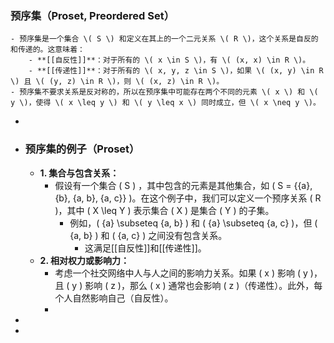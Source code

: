 ### 预序集（Proset, Preordered Set）
	- 预序集是一个集合 \( S \) 和定义在其上的一个二元关系 \( R \)，这个关系是自反的和传递的。这意味着：
		- **[[自反性]]**：对于所有的 \( x \in S \)，有 \( (x, x) \in R \)。
		- **[[传递性]]**：对于所有的 \( x, y, z \in S \)，如果 \( (x, y) \in R \) 且 \( (y, z) \in R \)，则 \( (x, z) \in R \)。
	- 预序集不要求关系是反对称的，所以在预序集中可能存在两个不同的元素 \( x \) 和 \( y \)，使得 \( x \leq y \) 和 \( y \leq x \) 同时成立，但 \( x \neq y \)。
-
- ### 预序集的例子（Proset）
	- **1. 集合与包含关系：**
		- 假设有一个集合 \( S \) ，其中包含的元素是其他集合，如 \( S = \{\{a\}, \{b\}, \{a, b\}, \{a, c\}\} \)。在这个例子中，我们可以定义一个预序关系 \( R \)，其中 \( X \leq Y \) 表示集合 \( X \) 是集合 \( Y \) 的子集。
			- 例如，\( \{a\} \subseteq \{a, b\} \) 和 \( \{a\} \subseteq \{a, c\} \)，但 \( \{a, b\} \) 和 \( \{a, c\} \) 之间没有包含关系。
				- 这满足[[自反性]]和[[传递性]]。
	- **2. 相对权力或影响力：**
		- 考虑一个社交网络中人与人之间的影响力关系。如果 \( x \) 影响 \( y \)，且 \( y \) 影响 \( z \)，那么 \( x \) 通常也会影响 \( z \)（传递性）。此外，每个人自然影响自己（自反性）。
		-
-
-
